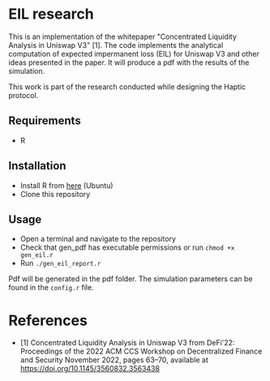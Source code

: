 # EIL research

This is an implementation of the whitepaper "Concentrated Liquidity Analysis in Uniswap V3" [1]. The code implements the analytical computation of expected impermanent loss (EIL) for Uniswap V3 and other ideas presented in the paper. It will produce a pdf with the results of the simulation. 

This work is part of the research conducted while designing the Haptic protocol.

## Requirements

- R

## Installation

- Install R from [here](https://cran.r-project.org/bin/linux/ubuntu/) (Ubuntu)
- Clone this repository

## Usage

- Open a terminal and navigate to the repository
- Check that gen_pdf has executable permissions or run `chmod +x gen_eil.r`
- Run `./gen_eil_report.r`

Pdf will be generated in the pdf folder. The simulation parameters can be found in the `config.r` file.

# References

- [1] Concentrated Liquidity Analysis in Uniswap V3 from DeFi'22: Proceedings of the 2022 ACM CCS Workshop on Decentralized Finance and Security November 2022, pages 63–70, available at https://doi.org/10.1145/3560832.3563438